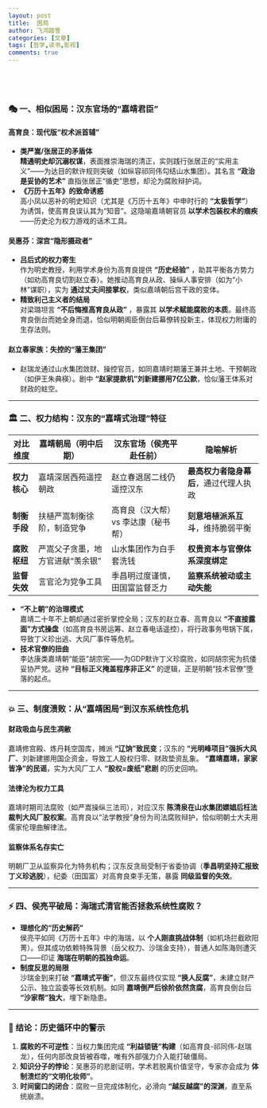 ```yaml
---
layout: post
title:  困局
author: 飞鸿踏雪
categories: [文章]
tags: [哲学,读书,影视]
comments: true
---
```

<p style="
    color:white;
    border-radius: 15px 50px;
    background: var(--oc-blue-5);
    padding: 20px;
    
"> 
高育良哀叹 “明朝那些事儿，怎么就在汉东重演了？”——此问正是历史的锋利拷问：当权力失去人民性的锚定，任何精巧的权谋术都不过是通往坟墓的捷径。</p>

### 🎭 一、相似困局：汉东官场的“嘉靖君臣”
#### 高育良：现代版“权术派首辅”
- **类严嵩/张居正的矛盾体**  
  **精通明史却沉溺权谋**，表面推崇海瑞的清正，实则践行张居正的“实用主义”——为达目的默许规则突破（如纵容祁同伟勾结山水集团）。其名言 **“政治是妥协的艺术”** 直指张居正“循吏”思想，却沦为腐败辩护词。  
- **《万历十五年》的致命诱惑**  
  高小凤以恶补的明史知识（尤其是《万历十五年》中申时行的 **“太极哲学”**）为诱饵，使高育良误认其为“知音”。这隐喻嘉靖朝官员 **以学术包装权术的痼疾**——历史沦为权力游戏的话术工具。

#### 吴惠芬：深宫“隐形摄政者”
- **吕后式的权力寄生**  
  作为明史教授，利用学术身份为高育良提供 **“历史经验”** ，助其平衡各方势力（如劝高育良切割赵立春）。她推动高育良从政、操纵人事安排（如为“小林”谋职），实为 **通过丈夫间接掌权**，类似嘉靖朝后宫干政的变体。  
- **精致利己主义者的结局**  
  对梁璐坦言 **“不后悔推高育良从政”** ，暴露其 **以学术赋能腐败的本质**。最终高育良倒台而她全身而退，恰似明朝阁臣倒台后幕僚转投新主，体现权力附庸的生存法则。

#### 赵立春家族：失控的“藩王集团”
- 赵瑞龙通过山水集团敛财、操控官员，如同嘉靖时期藩王兼并土地、干预朝政（如伊王朱典楧）。剧中 **“赵家提款机”刘新建挪用7亿公款**，恰似藩王体系对财政的蛀空。

---

### 🏛️ 二、权力结构：汉东的“嘉靖式治理”特征

| 对比维度   | 嘉靖朝局（明中后期）               | 汉东官场（侯亮平赴任前）           | 隐喻解析                                   |
|------------|------------------------------------|------------------------------------|--------------------------------------------|
| **权力核心** | 嘉靖深居西苑遥控朝政               | 赵立春退居二线仍遥控汉东           | **最高权力者隐身幕后**，通过代理人执政     |
| **制衡手段** | 扶植严嵩制衡徐阶，制造党争         | 高育良（汉大帮）vs 李达康（秘书帮） | **刻意培植派系互斗**，维持脆弱平衡         |
| **腐败枢纽** | 严嵩父子贪墨，地方官进献“羡余银”   | 山水集团作为白手套洗钱             | **权贵资本与官僚体系深度绑定**             |
| **监督失效** | 言官沦为党争工具                   | 季昌明过度谨慎，田国富监督乏力     | **监察系统被动或主动失能**                 |

- **“不上朝”的治理模式**  
  嘉靖二十年不上朝却通过密折掌控全局；汉东的赵立春、高育良以 **“不直接露面”方式操盘**（如高育良书房运筹、赵立春电话遥控），将行政事务甩锅下属，导致丁义珍出逃、大风厂事件等危机。  
- **技术官僚的扭曲**  
  李达康类嘉靖朝“能臣”胡宗宪——为GDP默许丁义珍腐败，如同胡宗宪为抗倭妥协严党。这种 **“目标正义掩盖程序非正义”** 的逻辑，正是明朝“技术官僚”堕落的起点。

---

### 💥 三、制度溃败：从“嘉靖困局”到汉东系统性危机
#### 财政吸血与民生凋敝
嘉靖修宫殿、炼丹耗空国库，摊派 **“辽饷”致民变**；汉东的 **“光明峰项目”强拆大风厂**、刘新建挪用国企资金，导致工人股权归零、财政垫资乱象。 **“嘉靖嘉靖，家家皆净”的民谣**，实为大风厂工人 **“股权=废纸”悲剧** 的历史回响。

#### 法律沦为权力工具
嘉靖时期司法腐败（如严嵩操纵三法司），对应汉东 **陈清泉在山水集团嫖娼后枉法裁判大风厂股权案**。高育良以“法学教授”身份为司法腐败辩护，恰似明朝士大夫用儒家伦理曲解律法。

#### 监察体系名存实亡
明朝厂卫从监察异化为特务机构；汉东反贪局受制于省委协调（**季昌明坚持汇报致丁义珍逃脱**），纪委（田国富）对高育良束手无策，暴露 **同级监督的失效**。

---

### ⚡️ 四、侯亮平破局：海瑞式清官能否拯救系统性腐败？
- **理想化的“历史解药”**  
  侯亮平如同《万历十五年》中的海瑞，以 **个人刚直挑战体制**（如机场拦截欧阳菁）。但其成功依赖特殊背景（岳父权力、沙瑞金支持），普通人如陈海则遭灭口——印证 **海瑞在明朝的孤独命运**。  
- **制度反思的局限**  
  沙瑞金到来打破 **“嘉靖式平衡”**，但汉东最终仅实现 **“换人反腐”**，未建立财产公示、独立监委等长效机制。如同 **嘉靖倒严后徐阶依然贪腐**，高育良倒台后 **“沙家帮”独大**，埋下新隐患。

---

### 💎 结论：历史循环中的警示
1. **腐败的不可逆性**：当权力集团完成 **“利益锁链”构建**（如高育良-祁同伟-赵瑞龙），任何内部改良皆被吞噬，唯有外部强力介入能打破僵局。  
2. **知识分子的悖论**：吴惠芬的悲剧证明，学术若脱离价值坚守，专家亦会成为 **体制溃烂的“文明化妆师”**。  
3. **时间窗口的闭合**：腐败一旦完成体制化，必滑向 **“越反越腐”的深渊**，直至系统崩溃。  
